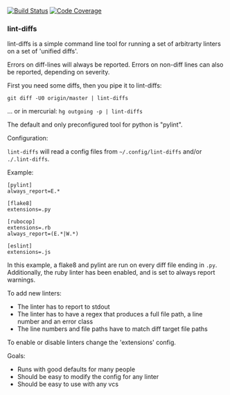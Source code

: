 [![Build Status](https://travis-ci.com/AtakamaLLC/lint-diffs.svg?branch=master)](https://travis-ci.com/AtakamaLLC/lint-diffs)
[![Code Coverage](https://codecov.io/gh/AtakamaLLC/lint-diffs/branch/master/graph/badge.svg)](https://codecov.io/gh/AtakamaLLC/lint-diffs)

### lint-diffs

lint-diffs is a simple command line tool for running a set of arbitrarty linters 
on a set of 'unified diffs'.

Errors on diff-lines will always be reported.   Errors on non-diff lines can also be reported, depending on severity.

First you need some diffs, then you pipe it to lint-diffs:

`git diff -U0 origin/master | lint-diffs`

... or in mercurial: `hg outgoing -p | lint-diffs`

The default and only preconfigured tool for python is "pylint".

Configuration:

`lint-diffs` will read a config files from `~/.config/lint-diffs` and/or `./.lint-diffs`.

Example:

```
[pylint]
always_report=E.*

[flake8]
extensions=.py

[rubocop]
extensions=.rb
always_report=(E.*|W.*)

[eslint]
extensions=.js
```

In this example, a flake8 and pylint are run on every diff file ending in `.py`. 
Additionally, the ruby linter has been enabled, and is set to always report warnings.

To add new linters:
 - The linter has to report to stdout
 - The linter has to have a regex that produces a full file path, a line number and an error class
 - The line numbers and file paths have to match diff target file paths
 
To enable or disable linters change the 'extensions' config.

Goals:
 - Runs with good defaults for many people
 - Should be easy to modify the config for any linter
 - Should be easy to use with any vcs

